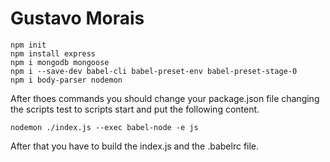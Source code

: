 # Gustavo Morais

```
npm init
npm install express
npm i mongodb mongoose
npm i --save-dev babel-cli babel-preset-env babel-preset-stage-0
npm i body-parser nodemon
```
After thoes commands you should change your package.json file
changing the scripts test to scripts start and put the following content.

```
nodemon ./index.js --exec babel-node -e js
```

After that you have to build the index.js and the .babelrc file.